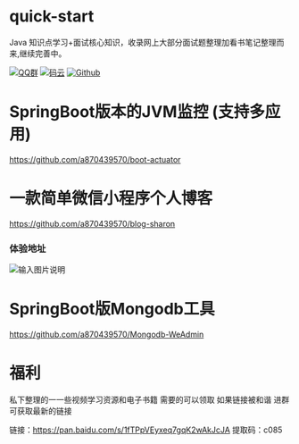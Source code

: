 # quick-start

Java 知识点学习+面试核心知识，收录网上大部分面试题整理加看书笔记整理而来,继续完善中。


[![QQ群](https://img.shields.io/badge/QQ%E7%BE%A4-924715723-yellowgreen.svg)](https://jq.qq.com/?_wv=1027&k=5PIRvFq)
[![码云](https://img.shields.io/badge/Gitee-%E7%A0%81%E4%BA%91-yellow.svg)](https://gitee.com/qinxuewu)
[![Github](https://img.shields.io/badge/Github-Github-red.svg)](https://github.com/a870439570)




# SpringBoot版本的JVM监控 (支持多应用)
https://github.com/a870439570/boot-actuator


# 一款简单微信小程序个人博客
https://github.com/a870439570/blog-sharon
### 体验地址
![输入图片说明](https://images.gitee.com/uploads/images/2018/1225/094055_a1254ebd_1478371.png "wuliao2.png")

#  SpringBoot版Mongodb工具
https://github.com/a870439570/Mongodb-WeAdmin


# 福利
私下整理的一一些视频学习资源和电子书籍 需要的可以领取 如果链接被和谐 进群可获取最新的链接

链接：https://pan.baidu.com/s/1fTPpVEyxeq7gqK2wAkJcJA 
提取码：c085 
